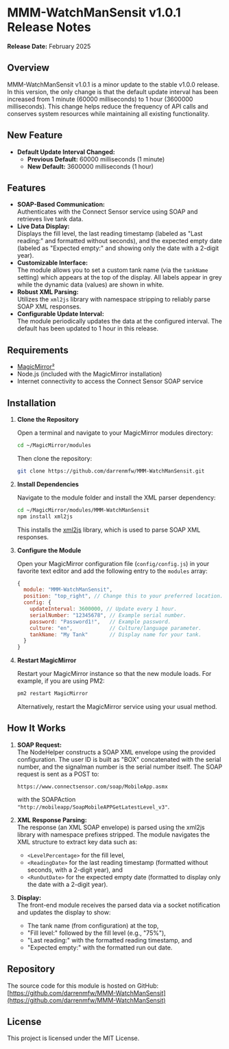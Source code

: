 # MMM-WatchManSensit v1.0.1 Release Notes

**Release Date:** February 2025

## Overview
MMM-WatchManSensit v1.0.1 is a minor update to the stable v1.0.0 release. In this version, the only change is that the default update interval has been increased from 1 minute (60000 milliseconds) to 1 hour (3600000 milliseconds). This change helps reduce the frequency of API calls and conserves system resources while maintaining all existing functionality.

## New Feature
- **Default Update Interval Changed:**
  - **Previous Default:** 60000 milliseconds (1 minute)
  - **New Default:** 3600000 milliseconds (1 hour)

## Features
- **SOAP-Based Communication:**  
  Authenticates with the Connect Sensor service using SOAP and retrieves live tank data.
- **Live Data Display:**  
  Displays the fill level, the last reading timestamp (labeled as "Last reading:" and formatted without seconds), and the expected empty date (labeled as "Expected empty:" and showing only the date with a 2-digit year).
- **Customizable Interface:**  
  The module allows you to set a custom tank name (via the `tankName` setting) which appears at the top of the display. All labels appear in grey while the dynamic data (values) are shown in white.
- **Robust XML Parsing:**  
  Utilizes the `xml2js` library with namespace stripping to reliably parse SOAP XML responses.
- **Configurable Update Interval:**  
  The module periodically updates the data at the configured interval. The default has been updated to 1 hour in this release.

## Requirements
- [MagicMirror²](https://magicmirror.builders/)
- Node.js (included with the MagicMirror installation)
- Internet connectivity to access the Connect Sensor SOAP service

## Installation

1. **Clone the Repository**

   Open a terminal and navigate to your MagicMirror modules directory:
   ```bash
   cd ~/MagicMirror/modules
   ```
   Then clone the repository:
   ```bash
   git clone https://github.com/darrenmfw/MMM-WatchManSensit.git
   ```

2. **Install Dependencies**

   Navigate to the module folder and install the XML parser dependency:
   ```bash
   cd ~/MagicMirror/modules/MMM-WatchManSensit
   npm install xml2js
   ```
   This installs the [xml2js](https://www.npmjs.com/package/xml2js) library, which is used to parse SOAP XML responses.

3. **Configure the Module**

   Open your MagicMirror configuration file (`config/config.js`) in your favorite text editor and add the following entry to the `modules` array:
   ```js
   {
     module: "MMM-WatchManSensit",
     position: "top_right", // Change this to your preferred location.
     config: {
       updateInterval: 3600000, // Update every 1 hour.
       serialNumber: "12345678", // Example serial number.
       password: "Password1!",   // Example password.
       culture: "en",            // Culture/language parameter.
       tankName: "My Tank"       // Display name for your tank.
     }
   }
   ```

4. **Restart MagicMirror**

   Restart your MagicMirror instance so that the new module loads. For example, if you are using PM2:
   ```bash
   pm2 restart MagicMirror
   ```
   Alternatively, restart the MagicMirror service using your usual method.

## How It Works

1. **SOAP Request:**  
   The NodeHelper constructs a SOAP XML envelope using the provided configuration. The user ID is built as "BOX" concatenated with the serial number, and the signalman number is the serial number itself. The SOAP request is sent as a POST to:
   ```
   https://www.connectsensor.com/soap/MobileApp.asmx
   ```
   with the SOAPAction `"http://mobileapp/SoapMobileAPPGetLatestLevel_v3"`.

2. **XML Response Parsing:**  
   The response (an XML SOAP envelope) is parsed using the xml2js library with namespace prefixes stripped. The module navigates the XML structure to extract key data such as:
   - `<LevelPercentage>` for the fill level,
   - `<ReadingDate>` for the last reading timestamp (formatted without seconds, with a 2-digit year), and
   - `<RunOutDate>` for the expected empty date (formatted to display only the date with a 2-digit year).

3. **Display:**  
   The front-end module receives the parsed data via a socket notification and updates the display to show:
   - The tank name (from configuration) at the top,
   - "Fill level:" followed by the fill level (e.g., "75%"),
   - "Last reading:" with the formatted reading timestamp, and
   - "Expected empty:" with the formatted run out date.

## Repository

The source code for this module is hosted on GitHub:  
[https://github.com/darrenmfw/MMM-WatchManSensit](https://github.com/darrenmfw/MMM-WatchManSensit)

## License

This project is licensed under the MIT License.
